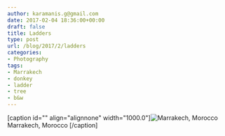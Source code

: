 ```yaml
---
author: karamanis.g@gmail.com
date: 2017-02-04 18:36:00+00:00
draft: false
title: Ladders
type: post
url: /blog/2017/2/ladders
categories:
- Photography
tags:
- Marrakech
- donkey
- ladder
- tree
- b&w
---
```


[caption id="" align="alignnone" width="1000.0"]![ Marrakech, Morocco ](https://images.squarespace-cdn.com/content/v1/4f3f61bae4b063b909445965/1486209997200-678GMT853RA4GUMEH8NO/ke17ZwdGBToddI8pDm48kNu93_l1Rc0JoXikXAEKHf17gQa3H78H3Y0txjaiv_0fDoOvxcdMmMKkDsyUqMSsMWxHk725yiiHCCLfrh8O1z5QHyNOqBUUEtDDsRWrJLTmDJyaVitQ06bkWUY0OMxkmN-bdz7wg8la12Me-ub45vBE5029s6uMXtkNCzVgxK8m/image-asset.jpeg?format=original)
 Marrakech, Morocco [/caption]
